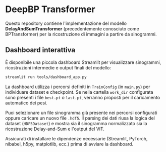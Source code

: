 # DeepBP Transformer

Questo repository contiene l'implementazione del modello **DelayAndSumTransformer** (precedentemente conosciuto come BPTransformer) per la ricostruzione di immagini a partire da sinogrammi.

## Dashboard interattiva

È disponibile una piccola dashboard Streamlit per visualizzare sinogrammi, ricostruzioni intermedie e output finali del modello:

```bash
streamlit run tools/dashboard_app.py
```

La dashboard utilizza i percorsi definiti in `TrainConfig` (in `main.py`) per individuare dataset e checkpoint. Se nella cartella `work_dir` configurata sono presenti i file `best.pt` o `last.pt`, verranno proposti per il caricamento automatico dei pesi.

Puoi selezionare un file sinogramma già presente nei percorsi configurati oppure caricare un nuovo file `.hdf5`. Il parsing dei dati riusa la logica del dataset (`HDF5Dataset`) e mostra sia il sinogramma normalizzato sia la ricostruzione Delay-and-Sum e l'output del ViT.

Assicurati di installare le dipendenze necessarie (Streamlit, PyTorch, nibabel, h5py, matplotlib, ecc.) prima di avviare la dashboard.
